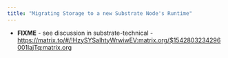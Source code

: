 ```yaml
---
title: "Migrating Storage to a new Substrate Node's Runtime"
---
```

* **FIXME** - see discussion in substrate-technical - https://matrix.to/#/!HzySYSaIhtyWrwiwEV:matrix.org/$1542803234296001lajTq:matrix.org